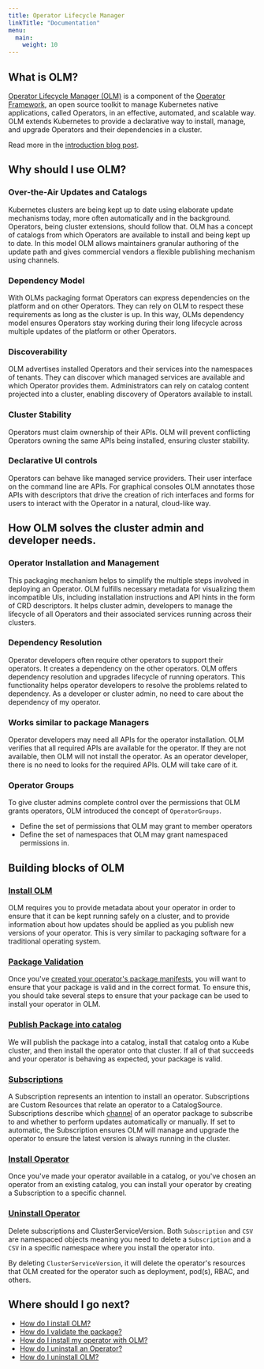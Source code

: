 ```yaml
---
title: Operator Lifecycle Manager
linkTitle: "Documentation"
menu:
  main:
    weight: 10
---
```


## What is OLM?

[Operator Lifecycle Manager (OLM)](https://github.com/operator-framework/operator-lifecycle-manager) is a component of the [Operator Framework](https://github.com/operator-framework), an open source toolkit to manage Kubernetes native applications, called Operators, in an effective, automated, and scalable way. OLM extends Kubernetes to provide a declarative way to install, manage, and upgrade Operators and their dependencies in a cluster.

Read more in the [introduction blog post](https://operatorhub.io/what-is-an-operator).

## Why should I use OLM?

### Over-the-Air Updates and Catalogs
Kubernetes clusters are being kept up to date using elaborate update mechanisms today, more often automatically and in the background. Operators, being cluster extensions, should follow that. OLM has a concept of catalogs from which Operators are available to install and being kept up to date. In this model OLM allows maintainers granular authoring of the update path and gives commercial vendors a flexible publishing mechanism using channels.

### Dependency Model
With OLMs packaging format Operators can express dependencies on the platform and on other Operators. They can rely on OLM to respect these requirements as long as the cluster is up. In this way, OLMs dependency model ensures Operators stay working during their long lifecycle across multiple updates of the platform or other Operators.

### Discoverability
OLM advertises installed Operators and their services into the namespaces of tenants. They can discover which managed services are available and which Operator provides them. Administrators can rely on catalog content projected into a cluster, enabling discovery of Operators available to install.

### Cluster Stability
Operators must claim ownership of their APIs. OLM will prevent conflicting Operators owning the same APIs being installed, ensuring cluster stability.

### Declarative UI controls
Operators can behave like managed service providers. Their user interface on the command line are APIs. For graphical consoles OLM annotates those APIs with descriptors that drive the creation of rich interfaces and forms for users to interact with the Operator in a natural, cloud-like way. 


## How OLM solves the cluster admin and developer needs.

### Operator Installation and Management

This packaging mechanism helps to simplify the multiple steps involved in deploying an Operator. OLM fulfills necessary metadata for visualizing them incompatible UIs, including installation instructions and API hints in the form of CRD descriptors. It helps cluster admin, developers to manage the lifecycle of all Operators and their associated services running across their clusters.

### Dependency Resolution

Operator developers often require other operators to support their operators. It creates a dependency on the other operators. OLM offers dependency resolution and upgrades lifecycle of running operators. This functionality helps operator developers to resolve the problems related to dependency. As a developer or cluster admin, no need to care about the dependency of my operator.

### Works similar to package Managers

Operator developers may need all APIs for the operator installation. OLM verifies that all required APIs are available for the operator. If they are not available, then OLM will not install the operator. As an operator developer, there is no need to looks for the required APIs. OLM will take care of it.

### Operator Groups

To give cluster admins complete control over the permissions that OLM grants operators, OLM introduced the concept of `OperatorGroups`.

* Define the set of permissions that OLM may grant to member operators
* Define the set of namespaces that OLM may grant namespaced permissions in.

## Building blocks of OLM

### [Install OLM](https://github.com/laxmikantbpandhare/olm-docs/blob/master/content/en/docs/getting-started/_index.md)

OLM requires you to provide metadata about your operator in order to ensure that it can be kept running safely on a cluster, and to provide information about how updates should be applied as you publish new versions of your operator. This is very similar to packaging software for a traditional operating system.

### [Package Validation](https://github.com/laxmikantbpandhare/olm-docs/blob/master/content/en/docs/Tasks/validate-package.md)

Once you've [created your operator's package manifests](https://github.com/laxmikantbpandhare/olm-docs/blob/master/content/en/docs/Tasks/creating-operator-manifests.md), you will want to ensure that your package is valid and in the correct format. To ensure this, you should take several steps to ensure that your package can be used to install your operator in OLM.

### [Publish Package into catalog](https://github.com/laxmikantbpandhare/olm-docs/blob/master/content/en/docs/Tasks/make-operator-part-of-catalog.md)

We will publish the package into a catalog, install that catalog onto a Kube cluster, and then install the operator onto that cluster. If all of that succeeds and your operator is behaving as expected, your package is valid.

### [Subscriptions](https://github.com/laxmikantbpandhare/olm-docs/blob/master/content/en/docs/Concepts/crds/subscription.md)

A Subscription represents an intention to install an operator. Subscriptions are Custom Resources that relate an operator to a CatalogSource. Subscriptions describe which [channel](/docs/glossary/#channel) of an operator package to subscribe to and whether to perform updates automatically or manually. If set to automatic, the Subscription ensures OLM will manage and upgrade the operator to ensure the latest version is always running in the cluster.

### [Install Operator](https://github.com/laxmikantbpandhare/olm-docs/blob/master/content/en/docs/Tasks/install-operator-with-olm.md)

Once you've made your operator available in a catalog, or you've chosen an operator from an existing catalog, you can install your operator by creating a Subscription to a specific channel. 

### [Uninstall Operator](https://github.com/laxmikantbpandhare/olm-docs/blob/master/content/en/docs/Tasks/uninstall-operator.md)

Delete subscriptions and ClusterServiceVersion. Both `Subscription` and `CSV` are namespaced objects meaning you need to delete a `Subscription` and a `CSV` in a specific namespace where you install the operator into. 

By deleting `ClusterServiceVersion`, it will delete the operator's resources that OLM created for the operator such as deployment, pod(s), RBAC, and others.

## Where should I go next?

- [How do I install OLM?](https://github.com/laxmikantbpandhare/olm-docs/blob/master/content/en/docs/getting-started/_index.md)
- [How do I validate the package?](https://github.com/laxmikantbpandhare/olm-docs/blob/master/content/en/docs/Tasks/validate-package.md)
- [How do I install my operator with OLM?](https://github.com/laxmikantbpandhare/olm-docs/blob/master/content/en/docs/Tasks/install-operator-with-olm.md)
- [How do I uninstall an Operator?](https://github.com/laxmikantbpandhare/olm-docs/blob/master/content/en/docs/Tasks/uninstall-operator.md)
- [How do I uninstall OLM?](https://github.com/laxmikantbpandhare/olm-docs/blob/master/content/en/docs/Tasks/uninstall-operator.md)